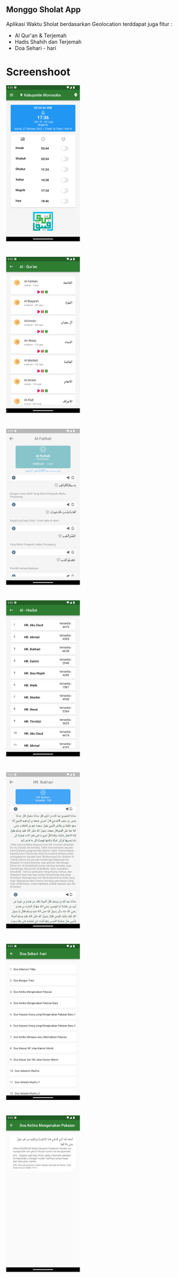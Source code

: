 ## Monggo Sholat App

Aplikasi Waktu Sholat berdasarkan Geolocation
terddapat juga fitur :

- Al Qur'an & Terjemah
- Hadis Shahih dan Terjemah
- Doa Sehari - hari

# Screenshoot

<img src='assets/screenshoot/home.png' width='200'>

#

<img src='assets/screenshoot/quran.png' width='200'>

#

<img src='assets/screenshoot/quran_detail.png' width='200'>

#

<img src='assets/screenshoot/hadis.png' width='200'>

#

<img src='assets/screenshoot/hadis_detail.png' width='200'>

#

<img src='assets/screenshoot/doa.png' width='200'>

#

<img src='assets/screenshoot/doa_detail.png' width='200'>
